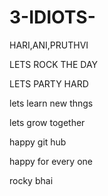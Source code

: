 # 3-IDIOTS-
HARI,ANI,PRUTHVI

LETS ROCK THE DAY

LETS PARTY HARD

lets learn new thngs

lets grow together

happy git hub 

happy for every one

rocky bhai